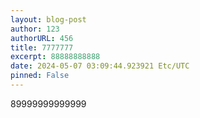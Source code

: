 ```yaml
---
layout: blog-post
author: 123
authorURL: 456
title: 7777777
excerpt: 88888888888
date: 2024-05-07 03:09:44.923921 Etc/UTC
pinned: False
---
```

89999999999999
